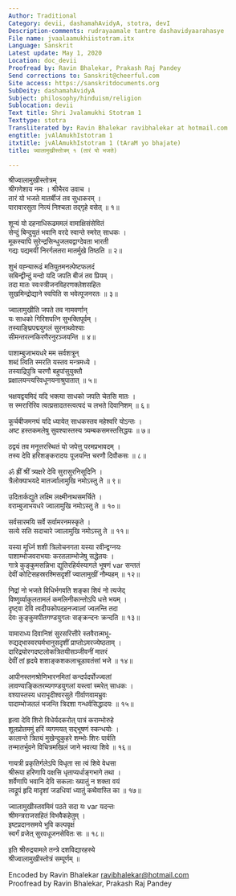 ```yaml
---
Author: Traditional
Category: devii, dashamahAvidyA, stotra, devI
Description-comments: rudrayaamale tantre dashavidyaarahasye
File name: jvaalaamukhiistotram.itx
Language: Sanskrit
Latest update: May 1, 2020
Location: doc_devii
Proofread by: Ravin Bhalekar, Prakash Raj Pandey
Send corrections to: Sanskrit@cheerful.com
Site access: https://sanskritdocuments.org
SubDeity: dashamahAvidyA
Subject: philosophy/hinduism/religion
Sublocation: devii
Text title: Shri Jvalamukhi Stotram 1
Texttype: stotra
Transliterated by: Ravin Bhalekar ravibhalekar at hotmail.com
engtitle: jvAlAmukhIstotram 1
itxtitle: jvAlAmukhIstotram 1 (tAraM yo bhajate)
title: ज्वालामुखीस्तोत्रम् १ (तारं यो भजते)

---
```

  
 श्रीज्वालामुखीस्तोत्रम्   
श्रीगणेशाय नमः । श्रीभैरव उवाच ।  
तारं यो भजते मातर्बीजं तव सुधाकरम् ।  
पारावारसुता नित्यं निश्चला तद्गृहे वसेत् ॥ १॥  
  
शून्यं यो दहनाधिरूढममलं वामाक्षिसंसेवितं  
     सेन्दुं बिन्दुयुतं भवानि वरदे स्वान्ते स्मरेत् साधकः ।  
मूकस्यापि सुरेन्द्रसिन्धुजलवद्वाग्देवता भारती  
     गद्यः पद्यमयीं निरर्गलतरा मातर्मुखे तिष्ठति ॥ २॥  
  
शुभं वह्न्यारूढं मतियुतमनल्पेष्टफलदं  
     सबिन्द्वीन्दुं मन्दो यदि जपति बीजं तव प्रियम् ।  
तदा मातः स्वःस्त्रीजनविहरणक्लेशसहितः  
     सुखमिन्द्रोद्याने स्वपिति स भवेत्पूजनरतः ॥ ३॥  
  
ज्वालामुखीति जपते तव नामवर्णान्  
     यः साधको गिरिशपत्नि सुभक्तिपूर्वम् ।  
तस्याङ्घ्रिपद्मयुगलं सुरनाथवेश्याः  
     सीमन्तरत्नकिरणैरनुरञ्जयन्ति ॥ ४॥  
  
पाशाम्बुजाभयधरे मम सर्वशत्रून्  
     शब्दं त्विति स्मरति यस्तव मन्त्रमध्ये ।  
तस्याद्रिपुत्रि चरणौ बहुपांसुयुक्तौ  
     प्रक्षालयन्त्यरिवधूनयनाश्रुपातात् ॥ ५॥  
  
भक्षयद्वयमिदं यदि भक्त्या साधको जपति चेतसि मातः ।  
स स्मरारिरिव त्वत्प्रसादतस्त्वत्पदं च लभते दिवानिशम् ॥ ६॥  
  
कूर्चबीजमनघं यदि ध्यायेत् साधकस्तव महेश्वरि योऽन्तः ।  
अष्ट हस्तकमलेषु सुवश्यास्तस्य त्र्यम्बकसमस्तसिद्धयः ॥ ७॥  
  
ठद्वयं तव मनूत्तरस्थितं यो जपेत्तु परमप्रभावदम् ।  
तस्य देवि हरिशङ्करादयः पूजयन्ति चरणौ दिवौकसः ॥ ८॥  
  
ॐ ह्रीं श्रीं त्र्यक्षरे देवि सुरासुरनिसूदिनि ।  
त्रैलोक्याभयदे मातर्ज्वालामुखि नमोऽस्तु ते ॥ ९॥  
  
उदितार्कद्युते लक्ष्मि लक्ष्मीनाथसमर्चिते ।  
वराम्बुजाभयधरे ज्वालामुखि नमोऽस्तु ते ॥ १०॥  
  
सर्वसारमयि सर्वे सर्वामरनमस्कृते ।  
सत्ये सति सदाचारे ज्वालामुखि नमोऽस्तु ते ॥ ११॥  
  
यस्या मूर्ध्नि शशी त्रिलोचनगता यस्या रवीन्द्वग्नयः  
     पाशाम्भोजवराभयाः करतलाम्भोजेषु सद्धेतयः ।  
गात्रे कुङ्कुमसन्निभा द्युतिरहिर्यस्यागले भूषणं   var  सन्ततं  
     देवीं कोटिसहस्ररश्मिसदृशीं ज्वालामुखीं नौम्यहम् ॥ १२॥  
  
निद्रां नो भजते विधिर्भगवति शङ्का शिवं नो त्यजेद्  
     विष्णुर्व्याकुलतामलं कमलिनीकान्तोऽपि धत्ते भयम् ।  
दृष्ट्वा देवि त्वदीयकोपदहनज्वालां ज्वलन्ति तदा  
     देवः कुङ्कुमपीतगण्डयुगलः सङ्क्रन्दनः क्रन्दति ॥ १३॥  
  
यामाराध्य दिवानिशं सुरसरित्तीरे स्तवैरात्मभू-  
     रुद्यद्भास्वरघर्मभानुसदृशीं प्राप्तोऽमरज्येष्ठताम् ।  
दारिद्र्योरगदष्टलोकत्रितयीसञ्जीवनीं मातरं  
     देवीं तां हृदये शशाङ्कशकलाचूडावतंसां भजे ॥ १४॥  
  
आपीनस्तनश्रोणिभारनमितां कन्दर्पदर्पोज्ज्वलां  
     लावण्याङ्कितरम्यगण्डयुगलां यस्त्वां स्मरेत् साधकः ।  
वश्यास्तस्य धराभृदीश्वरसुते गीर्वाणवामभ्रुवः  
     पादाम्भोजतलं भजन्ति त्रिदशा गन्धर्वसिद्धादयः ॥ १५॥  
  
हृत्वा देवि शिरो विधेर्यदकरोत् पात्रं कराम्भोरुहे  
     शूलप्रोतममुं हरिं व्यगमयत् सद्भूषणं स्कन्धयोः ।  
कालान्ते त्रितयं मुखेन्दुकुहरे शम्भोः शिरः पार्वति  
     तन्मातर्भुवने विचित्रमखिलं जाने भवत्या शिवे ॥ १६॥  
  
गायत्री प्रकृतिर्गलेऽपि विधृता सा त्वं शिवे वेधसा  
     श्रीरूपा हरिणापि वक्षसि धृताप्यर्धाङ्गभागे तथा ।  
शर्वेणापि भवानि देवि सकलाः ख्यातुं न शक्ता वयं  
     त्वद्रूपं हृदि मादृशां जडधियां ध्यातुं कथैवास्ति का ॥ १७॥  
  
ज्वालामुखीस्तवमिमं पठते सदा यः   var  यदन्तः  
     श्रीमन्त्रराजसहितं विभवैकहेतुम् ।  
इष्टप्रदानसमये भुवि कल्पवृक्षं  
     स्वर्गं व्रजेत् सुरवधूजनसेवितः सः ॥ १८॥  
  
इति श्रीरुद्रयामले तन्त्रे दशविद्यारहस्ये  
श्रीज्वालामुखीस्तोत्रं सम्पूर्णम् ॥  
  
  
Encoded by Ravin Bhalekar ravibhalekar@hotmail.com  
Proofread by Ravin Bhalekar, Prakash Raj Pandey  
  
